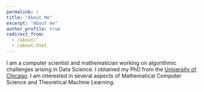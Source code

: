 ```yaml
---
permalink: /
title: "About Me"
excerpt: "About me"
author_profile: true
redirect_from:
  - /about/
  - /about.html
---
```


I am a computer scientist and mathematician working on algorithmic challenges arising in Data Science. I obtained my PhD from the [University of Chicago](https://www.uchicago.edu/). I am interested in several aspects of Mathematical Computer Science and Theoretical Machine Learning.

<!--I am a PhD candidate in the department of Computer Science at the [University of Chicago](https://www.uchicago.edu/), working on designing algorithms for problems arising in Data Science. I am interested in several aspects of Mathematical Computer Science and Theoretical Machine Learning.-->

<!--I am lucky to be mentored by [Yury Makarychev](https://home.ttic.edu/~yury/), [Lorenzo Orecchia](https://www.orecchia.net), and [Ali Vakilian](http://www.mit.edu/~vakilian/).-->
<!--

-->